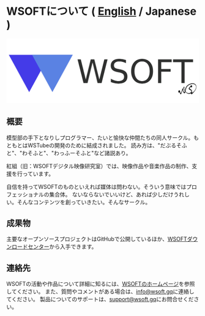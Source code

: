 # WSOFTについて ( [English](README.md) / Japanese )
![WSOFT](/media/WSOFT.png)
## 概要
模型部の手下となりしプログラマー、たいと愉快な仲間たちの同人サークル。もともとはWSTubeの開発のために結成されました。
読み方は、"だぶるそふと"、"わそふと"、"わっふーそふと"など諸説あり。

紅組（旧：WSOFTデジタル映像研究室）では、映像作品や音楽作品の制作、支援を行っています。

自信を持ってWSOFTのものといえれば媒体は問わない。そういう意味ではプロフェッショナルの集合体。
ないならないでいいけど、あれば少しだけうれしい。そんなコンテンツを創っていきたい。そんなサークル。

## 成果物
主要なオープンソースプロジェクトはGitHubで公開しているほか、[WSOFTダウンロードセンター](https://download.wsoft.ws/)から入手できます。
## 連絡先
WSOFTの活動や作品について詳細に知るには、[WSOFTのホームページ](https://wsoft.ws)を参照してください。
また、質問やコメントがある場合は、[info@wsoft.gq](mailto:info@wsoft.ws)に連絡してください。
製品についてのサポートは、[support@wsoft.gq](mailto:support@wsoft.ws)にお問合せください。
